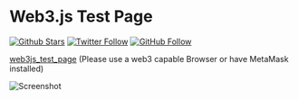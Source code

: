 # Web3.js Test Page

[![Github Stars](https://img.shields.io/github/stars/modulovalue/web3js_test_page?style=flat-square&logo=github)](https://github.com/modulovalue/web3js_test_page) [![Twitter Follow](https://img.shields.io/twitter/follow/modulovalue?style=social&logo=twitter)](https://twitter.com/modulovalue) [![GitHub Follow](https://img.shields.io/github/followers/modulovalue?style=social&logo=github)](https://github.com/modulovalue)

[web3js_test_page](https://modulovalue.com/web3js_test_page) (Please use a web3 capable Browser or have MetaMask installed)

![Screenshot](assets/screenshot1.jpg)

